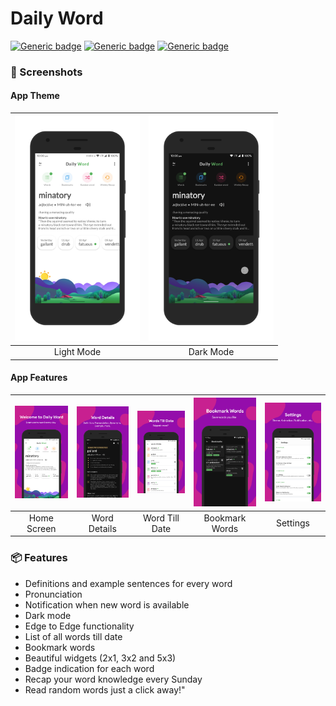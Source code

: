 # Daily Word
[![Generic badge](https://img.shields.io/badge/Platform-Android-green.svg)](https://github.com/Pramod-sj/Daily-Word)
[![Generic badge](https://img.shields.io/badge/minSdkVersion-21-green.svg)](https://github.com/Pramod-sj/Daily-Word)
[![Generic badge](https://img.shields.io/badge/Download-Google_Play-green.svg)](https://play.google.com/store/apps/details?id=com.pramod.dailyword&hl=en_IN)
### 📱 Screenshots
#### App Theme
| <img src="screenshots/home_light.png" width="200"/> | <img src="screenshots/home_dark.png" width="200"/> | 
|:---:|:---:|
|Light Mode| Dark Mode|
#### App Features
| <img src="screenshots/screen_1.png" width="200"/> | <img src="screenshots/screen_2.png" width="200"/> | <img src="screenshots/screen_3.png" width="200"/> | <img src="screenshots/screen_4.png" width="200"/> | <img src="screenshots/screen_5.png" width="200"/>
|:---:|:---:|:---:|:---:|:---:|
|Home Screen| Word Details| Word Till Date| Bookmark Words| Settings|
### 📦 Features
- Definitions and example sentences for every word
- Pronunciation
- Notification when new word is available
- Dark mode
- Edge to Edge functionality
- List of all words till date
- Bookmark words
- Beautiful widgets (2x1, 3x2 and 5x3)
- Badge indication for each word
- Recap your word knowledge every Sunday
- Read random words just a click away!"
